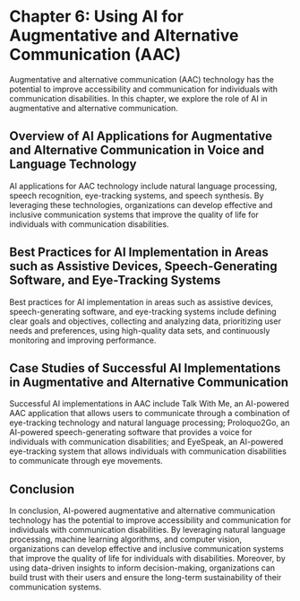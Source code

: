 Chapter 6: Using AI for Augmentative and Alternative Communication (AAC)
========================================================================

Augmentative and alternative communication (AAC) technology has the potential to improve accessibility and communication for individuals with communication disabilities. In this chapter, we explore the role of AI in augmentative and alternative communication.

Overview of AI Applications for Augmentative and Alternative Communication in Voice and Language Technology
-----------------------------------------------------------------------------------------------------------

AI applications for AAC technology include natural language processing, speech recognition, eye-tracking systems, and speech synthesis. By leveraging these technologies, organizations can develop effective and inclusive communication systems that improve the quality of life for individuals with communication disabilities.

Best Practices for AI Implementation in Areas such as Assistive Devices, Speech-Generating Software, and Eye-Tracking Systems
-----------------------------------------------------------------------------------------------------------------------------

Best practices for AI implementation in areas such as assistive devices, speech-generating software, and eye-tracking systems include defining clear goals and objectives, collecting and analyzing data, prioritizing user needs and preferences, using high-quality data sets, and continuously monitoring and improving performance.

Case Studies of Successful AI Implementations in Augmentative and Alternative Communication
-------------------------------------------------------------------------------------------

Successful AI implementations in AAC include Talk With Me, an AI-powered AAC application that allows users to communicate through a combination of eye-tracking technology and natural language processing; Proloquo2Go, an AI-powered speech-generating software that provides a voice for individuals with communication disabilities; and EyeSpeak, an AI-powered eye-tracking system that allows individuals with communication disabilities to communicate through eye movements.

Conclusion
----------

In conclusion, AI-powered augmentative and alternative communication technology has the potential to improve accessibility and communication for individuals with communication disabilities. By leveraging natural language processing, machine learning algorithms, and computer vision, organizations can develop effective and inclusive communication systems that improve the quality of life for individuals with disabilities. Moreover, by using data-driven insights to inform decision-making, organizations can build trust with their users and ensure the long-term sustainability of their communication systems.
